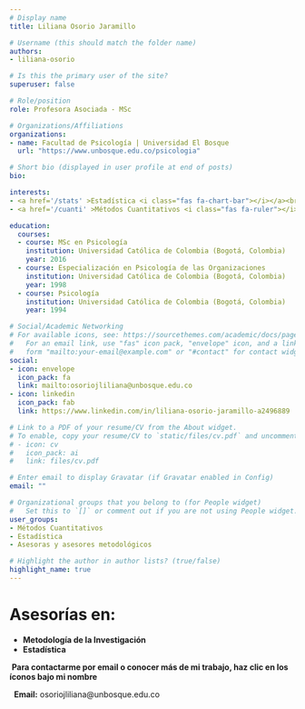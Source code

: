 ```yaml
---
# Display name
title: Liliana Osorio Jaramillo

# Username (this should match the folder name)
authors:
- liliana-osorio

# Is this the primary user of the site?
superuser: false

# Role/position
role: Profesora Asociada - MSc

# Organizations/Affiliations
organizations:
- name: Facultad de Psicología | Universidad El Bosque
  url: "https://www.unbosque.edu.co/psicologia"

# Short bio (displayed in user profile at end of posts)
bio: 

interests:
- <a href='/stats' >Estadística <i class="fas fa-chart-bar"></i></a><br />
- <a href='/cuanti' >Métodos Cuantitativos <i class="fas fa-ruler"></i></a><br />

education:
  courses:
  - course: MSc en Psicología 
    institution: Universidad Católica de Colombia (Bogotá, Colombia)
    year: 2016
  - course: Especialización en Psicología de las Organizaciones
    institution: Universidad Católica de Colombia (Bogotá, Colombia)
    year: 1998
  - course: Psicología
    institution: Universidad Católica de Colombia (Bogotá, Colombia)
    year: 1994

# Social/Academic Networking
# For available icons, see: https://sourcethemes.com/academic/docs/page-builder/#icons
#   For an email link, use "fas" icon pack, "envelope" icon, and a link in the
#   form "mailto:your-email@example.com" or "#contact" for contact widget.
social:
- icon: envelope
  icon_pack: fa
  link: mailto:osoriojliliana@unbosque.edu.co
- icon: linkedin
  icon_pack: fab
  link: https://www.linkedin.com/in/liliana-osorio-jaramillo-a2496889

# Link to a PDF of your resume/CV from the About widget.
# To enable, copy your resume/CV to `static/files/cv.pdf` and uncomment the lines below.
# - icon: cv
#   icon_pack: ai
#   link: files/cv.pdf

# Enter email to display Gravatar (if Gravatar enabled in Config)
email: ""

# Organizational groups that you belong to (for People widget)
#   Set this to `[]` or comment out if you are not using People widget.
user_groups:
- Métodos Cuantitativos
- Estadística
- Asesoras y asesores metodológicos

# Highlight the author in author lists? (true/false)
highlight_name: true
---
```


# **Asesorías en:**

* **Metodología de la Investigación**
* **Estadística**

<span style="color: #f68212;"><i class="fas fa-exclamation-circle"></i>&nbsp;</span>**Para contactarme por email o conocer más de mi trabajo, haz clic en los íconos bajo mi nombre**
<p>&nbsp;<i class="fas fa-envelope" style="color: #f68212;"></i>&nbsp;<b>Email:</b> osoriojliliana@unbosque.edu.co</p>
